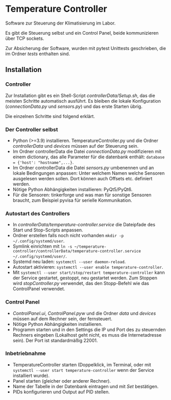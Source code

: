 # Temperature Controller

Software zur Steuerung der Klimatisierung im Labor.

Es gibt die Steuerung selbst und ein Control Panel, beide kommunizieren über TCP sockets.

Zur Absicherung der Software, wurden mit pytest Unittests geschrieben, die im Ordner *tests* enthalten sind.


## Installation

### Controller

Zur Installation gibt es ein Shell-Script *controllerData/Setup.sh*, das die meisten Schritte automatisch ausführt. Es bleiben die lokale Konfiguration (*connectionData.py* und *sensors.py*) und das erste Starten übrig.

Die einzelnen Schritte sind folgend erklärt.


### Der Controller selbst
* Python (>=3.9) installieren.
TemperatureController.py und die Ordner *controllerData* und *devices* müssen auf der Steuerung sein.
* Im Ordner controllerData die Datei *connectionData.py* modifizieren mit einem dictionary, das alle Parameter für die datenbank enthält: `database = {'host': "hostname",...}`.
* Im Ordner controllerData die Datei *sensors.py* umbenennen und an lokale Bedingungen anpassen: Unter welchem Namen welche Sensoren ausgelesen werden sollen. Dort können auch Offsets etc. definiert werden.
* Nötige Python Abhängigkeiten installieren: PyQt5/PyQt6.
* Für die Sensoren: tinkerforge und was man für sonstige Sensoren braucht, zum Beispiel pyvisa für serielle Kommunikation.

### Autostart des Controllers
* In *controllerData/temperature-controller.service* die Dateipfade des Start und Stop-Scripts anpassen.
* Ordner erstellen falls noch nicht vorhanden `mkdir -p ~/.config/systemd/user`.
* Symlink einrichten mit `ln -s ~/temperature-controller/controllerData/temperature-controller.service ~/.config/systemd/user/`.
* Systemd neu laden: `systemctl --user daemon-reload`.
* Autostart aktivieren: `systemctl --user enable temperature-controller`.
* Mit `systemctl --user start/stop/restart temperature-controller` kann der Service gestartet, gestoppt, neu gestartet werden. Zum Stoppen wird *stopController.py* verwendet, das den Stopp-Befehl wie das ControlPanel verwendet.


### Control Panel
* *ControlPanel.ui*, *ControlPanel.pyw* und die Ordner *data* und *devices* müssen auf dem Rechner sein, der fernsteuert.
* Nötige Python Abhängigkeiten installieren.
* Programm starten und in den Settings die IP und Port des zu steuernden Rechners eingeben (Lokalhost geht nicht, es muss die Internetadresse sein). Der Port ist standardmäßig 22001.

### Inbetriebnahme
* TemperatureController starten (Doppelklick, im Terminal, oder mit `systemctl --user start temperature-controller` wenn der Service installiert wurde).
* Panel starten (gleicher oder anderer Rechner).
* Name der Tabelle in der Datenbank eintragen und mit *Set* bestätigen.
* PIDs konfigurieren und Output auf PID stellen.
